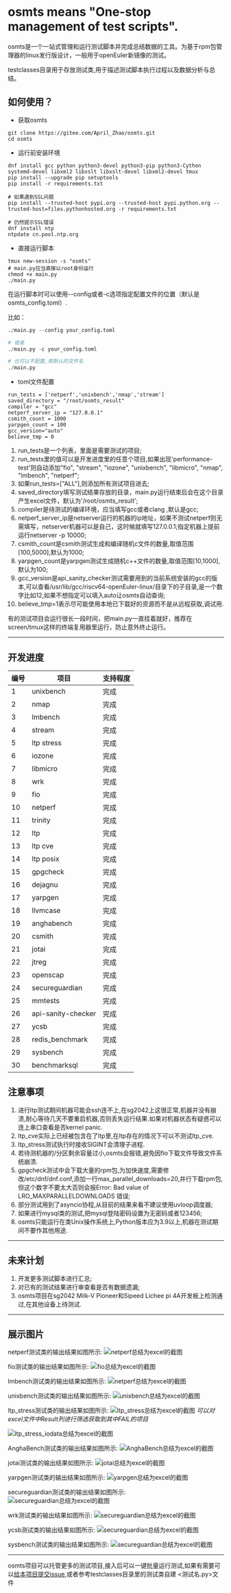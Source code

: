 # osmts means "One-stop management of test scripts".

osmts是一个一站式管理和运行测试脚本并完成总结数据的工具。为基于rpm包管理器的linux发行版设计，一般用于openEuler新镜像的测试。

testclasses目录用于存放测试类,用于描述测试脚本执行过程以及数据分析与总结。



## 如何使用？

* 获取osmts

```
git clone https://gitee.com/April_Zhao/osmts.git
cd osmts
```



* 运行前安装环境

```
dnf install gcc python python3-devel python3-pip python3-Cython systemd-devel libxml2 libxslt libxslt-devel libxml2-devel tmux
pip install --upgrade pip setuptools
pip install -r requirements.txt

# 如果遇到SSL问题
pip install --trusted-host pypi.org --trusted-host pypi.python.org --trusted-host=files.pythonhosted.org -r requirements.txt

# 仍然提示SSL错误
dnf install ntp
ntpdate cn.pool.ntp.org
```



* 直接运行脚本

```commandline
tmux new-session -s "osmts"
# main.py应当直接以root身份运行
chmod +x main.py
./main.py
```

在运行脚本时可以使用--config或者-c选项指定配置文件的位置（默认是osmts_config.toml）.

比如：

```Python
./main.py --config your_config.toml

# 或者
./main.py -c your_config.toml

# 也可以不配置,用默认的文件名
./main.py
```



* toml文件配置

```
run_tests = ['netperf','unixbench','nmap','stream']
saved_directory = "/root/osmts_result"
compiler = "gcc"
netperf_server_ip = "127.0.0.1"
csmith_count = 1000
yarpgen_count = 100
gcc_version="auto"
believe_tmp = 0
```

1. run_tests是一个列表，里面是需要测试的项目;
2. run_tests里的值可以是开发进度里的任意个项目,如果出现'performance-test'则自动添加"fio", "stream", "iozone", "unixbench", "libmicro", "nmap", "lmbench", "netperf";
3. 如果run_tests=["ALL"],则添加所有测试项目进去;
3. saved_directory填写测试结果存放的目录，main.py运行结束后会在这个目录产生excel文件，默认为'/root/osmts_result';
4. compiler是待测试的编译环境，应当填写gcc或者clang ,默认是gcc;
5. netperf_server_ip是netserver运行的机器的ip地址，如果不测试netperf则无需填写，netserver机器可以是自己，这时候就填写127.0.0.1;指定机器上提前运行netserver -p 10000;
6. csmith_count是csmith测试生成和编译随机c文件的数量,取值范围[100,5000],默认为1000;
7. yarpgen_count是yarpgen测试生成随机c++文件的数量,取值范围[10,1000],默认为100;
8. gcc_version是api_sanity_checker测试需要用到的当前系统安装的gcc的版本,可以查看/usr/lib/gcc/riscv64-openEuler-linux/目录下的子目录,是一个数字比如12,如果不想指定可以填入auto让osmts自动查询;
9. believe_tmp=1表示尽可能使用本地已下载好的资源而不是从远程获取,调试用.



有的测试项目会运行很长一段时间，把main.py一直挂着就好，推荐在screen/tmux这样的终端复用器里运行，防止意外终止运行。

---

## 开发进度

| 编号 | 项目                 | 支持程度 |
|----|--------------------|------|
| 1  | unixbench          | 完成   |
| 2  | nmap               | 完成   |
| 3  | lmbench            | 完成   |
| 4  | stream             | 完成   |
| 5  | ltp stress         | 完成   |
| 6  | iozone             | 完成   |
| 7  | libmicro           | 完成   |
| 8  | wrk                | 完成   |
| 9  | fio                | 完成   |
| 10 | netperf            | 完成   |
| 11 | trinity            | 完成   |
| 12 | ltp                | 完成   |
| 13 | ltp cve            | 完成   |
| 14 | ltp posix          | 完成   |
| 15 | gpgcheck           | 完成   |
| 16 | dejagnu            | 完成   |
| 17 | yarpgen            | 完成   |
| 18 | llvmcase           | 完成   |
| 19 | anghabench         | 完成   |
| 20 | csmith             | 完成   |
| 21 | jotai              | 完成   |
| 22 | jtreg              | 完成   |
| 23 | openscap           | 完成   |
| 24 | secureguardian     | 完成   |
| 25 | mmtests            | 完成   |
| 26 | api-sanity-checker | 完成   |
| 27 | ycsb               | 完成   |
| 28 | redis_benchmark    | 完成   |
| 29 | sysbench           | 完成   |
| 30 | benchmarksql       | 完成   |



## 注意事项
1. 进行ltp测试期间机器可能会ssh连不上,在sg2042上这很正常,机器并没有崩溃,耐心等待几天不要重启机器,否则丢失运行结果.如果对机器状态有疑惑可以连上串口查看是否kernel panic.
2. ltp_cve实际上已经被包含在了ltp里,在ltp存在的情况下可以不测试ltp_cve.
3. ltp_stress测试执行时接收SIGINT会清理子进程.
4. 若待测机器的/分区剩余容量过小,osmts会报错,避免因fio下载文件导致文件系统崩溃.
5. gpgcheck测试中会下载大量的rpm包,为加快速度,需要修改/etc/dnf/dnf.conf,添加一行max_parallel_downloads=20,并行下载rpm包,但这个数字不要太大否则会报Error: Bad value of LRO_MAXPARALLELDOWNLOADS
错误;
6. 部分测试用到了asyncio协程,从目前的结果来看不建议使用uvloop调度器;
7. 如果进行mysql类的测试,把mysql登陆密码设置为无密码或者123456;
8. osmts只能运行在类Unix操作系统上,Python版本应为3.9以上,机器在测试期间不要作其他用途.

---
## 未来计划
1. 开发更多测试脚本进行汇总;
2. 对已有的测试结果进行审查看是否有数据遗漏;
3. osmts项目在sg2042 Milk-V Pioneer和Sipeed Lichee pi 4A开发板上检测通过,在其他设备上待测试.


---
## 展示图片
netperf测试类的输出结果如图所示:
![netperf总结为excel的截图](https://gitee.com/April_Zhao/images/raw/master/osmts/netperf_excel.png)

fio测试类的输出结果如图所示:
![fio总结为excel的截图](https://gitee.com/April_Zhao/images/raw/master/osmts/fio_excel.png)

lmbench测试类的输出结果如图所示:
![netperf总结为excel的截图](https://gitee.com/April_Zhao/images/raw/master/osmts/lmbench_excel.png)

unixbench测试类的输出结果如图所示:
![unixbench总结为excel的截图](https://gitee.com/April_Zhao/images/raw/master/osmts/unixbench_excel.png)

ltp_stress测试类的输出结果如图所示:
![ltp_stress总结为excel的截图](https://gitee.com/April_Zhao/images/raw/master/osmts/ltp_stress_excel.png)
_可以对excel文件中Result列进行筛选获取到其中FAIL的项目_

![ltp_stress_iodata总结为excel的截图](https://gitee.com/April_Zhao/images/raw/master/osmts/ltp_stress_iodata.png)

AnghaBench测试类的输出结果如图所示:
![AnghaBench总结为excel的截图](https://gitee.com/April_Zhao/images/raw/master/osmts/anghabench_excel.png)

jotai测试类的输出结果如图所示:
![jotai总结为excel的截图](https://gitee.com/April_Zhao/images/raw/master/osmts/jotai_excel.png)

yarpgen测试类的输出结果如图所示:
![yarpgen总结为excel的截图](https://gitee.com/April_Zhao/images/raw/master/osmts/yarpgen_excel.png)

secureguardian测试类的输出结果如图所示:
![secureguardian总结为excel的截图](https://gitee.com/April_Zhao/images/raw/master/osmts/secureguardian_excel.png)

wrk测试类的输出结果如图所示:
![secureguardian总结为excel的截图](https://gitee.com/April_Zhao/images/raw/master/osmts/wrk_excel.png)

ycsb测试类的输出结果如图所示:
![secureguardian总结为excel的截图](https://gitee.com/April_Zhao/images/raw/master/osmts/ycsb_excel.png)

sysbench测试类的输出结果如图所示:
![secureguardian总结为excel的截图](https://gitee.com/April_Zhao/images/raw/master/osmts/sysbench_excel.png)


---

osmts项目可以托管更多的测试项目,接入后可以一键批量运行测试,如果有需要可以[给本项目提交issue](https://gitee.com/April_Zhao/osmts/issues),或者参考testclasses目录里的测试类自建 <测试名.py>文件